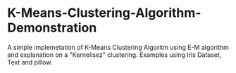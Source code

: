 # K-Means-Clustering-Algorithm-Demonstration
A simple implemetation of K-Means Clustering Algoritm using E-M algorithm and explanation on a "Kernelisez" clustering. Examples using Iris Dataset, Text and pillow.
